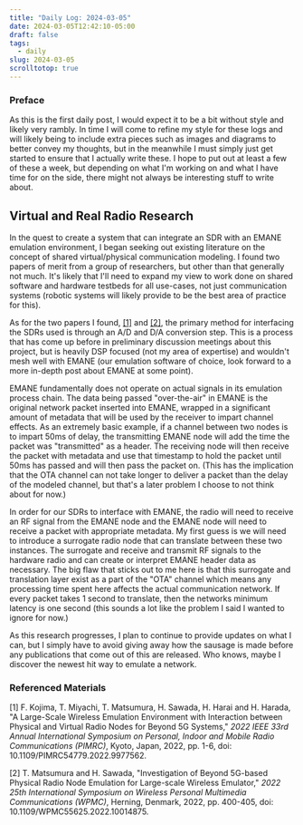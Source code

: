 ```yaml
---
title: "Daily Log: 2024-03-05"
date: 2024-03-05T12:42:10-05:00
draft: false
tags: 
  - daily
slug: 2024-03-05
scrolltotop: true
---
```


### Preface

As this is the first daily post, I would expect it to be a bit without style and likely very rambly.
In time I will come to refine my style for these logs and will likely being to include extra pieces
such as images and diagrams to better convey my thoughts, but in the meanwhile I must simply just
get started to ensure that I actually write these. I hope to put out at least a few of these a week,
but depending on what I'm working on and what I have time for on the side, there might not always be
interesting stuff to write about.

## Virtual and Real Radio Research

In the quest to create a system that can integrate an SDR with an EMANE emulation environment, I
began seeking out existing literature on the concept of shared virtual/physical communication
modeling. I found two papers of merit from a group of researchers, but other than that generally
not much. It's likely that I'll need to expand my view to work done on shared software and hardware
testbeds for all use-cases, not just communication systems (robotic systems will likely provide to be
the best area of practice for this).

As for the two papers I found, [[1]](#referenced-materials) and [[2]](#referenced-materials), the
primary method for interfacing the SDRs used is through an A/D and D/A conversion step. This is a
process that has come up before in preliminary discussion meetings about this project, but is
heavily DSP focused (not my area of expertise) and wouldn't mesh well with EMANE (our emulation
software of choice, look forward to a more in-depth post about EMANE at some point).

EMANE fundamentally does not operate on actual signals in its emulation process chain. The data
being passed "over-the-air" in EMANE is the original network packet inserted into EMANE, wrapped in
a significant amount of metadata that will be used by the receiver to impart channel effects. As an
extremely basic example, if a channel between two nodes is to impart 50ms of delay, the transmitting
EMANE node will add the time the packet was "transmitted" as a header. The receiving node will then
receive the packet with metadata and use that timestamp to hold the packet until 50ms has passed and
will then pass the packet on. (This has the implication that the OTA channel can not take longer
to deliver a packet than the delay of the modeled channel, but that's a later problem I choose to
not think about for now.)

In order for our SDRs to interface with EMANE, the radio will need to receive an RF signal from the
EMANE node and the EMANE node will need to receive a packet with appropriate metadata. My first
guess is we will need to introduce a surrogate radio node that can translate between these two
instances. The surrogate and receive and transmit RF signals to the hardware radio and can create
or interpret EMANE header data as necessary. The big flaw that sticks out to me here is that this
surrogate and translation layer exist as a part of the "OTA" channel which means any processing time
spent here affects the actual communication network. If every packet takes 1 second to translate,
then the networks minimum latency is one second (this sounds a lot like the problem I said I wanted
to ignore for now.)

As this research progresses, I plan to continue to provide updates on what I can, but I simply have
to avoid giving away how the sausage is made before any publications that come out of this are
released. Who knows, maybe I discover the newest hit way to emulate a network.

### Referenced Materials

[1] F. Kojima, T. Miyachi, T. Matsumura, H. Sawada, H. Harai and H. Harada, "A Large-Scale Wireless
Emulation Environment with Interaction between Physical and Virtual Radio Nodes for Beyond 5G
Systems," *2022 IEEE 33rd Annual International Symposium on Personal, Indoor and Mobile Radio*
*Communications (PIMRC)*, Kyoto, Japan, 2022, pp. 1-6, doi: 10.1109/PIMRC54779.2022.9977562.

[2] T. Matsumura and H. Sawada, "Investigation of Beyond 5G-based Physical Radio Node Emulation for
Large-scale Wireless Emulator," *2022 25th International Symposium on Wireless Personal Multimedia*
*Communications (WPMC)*, Herning, Denmark, 2022, pp. 400-405, doi: 10.1109/WPMC55625.2022.10014875.
